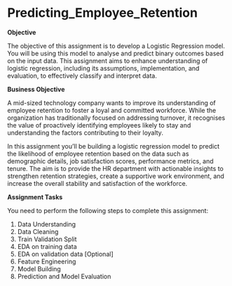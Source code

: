 # Predicting_Employee_Retention

**Objective**

The objective of this assignment is to develop a Logistic Regression model. You will be using this model to analyse and predict binary outcomes based on the input data. This assignment aims to enhance understanding of logistic regression, including its assumptions, implementation, and evaluation, to effectively classify and interpret data.

**Business Objective**

A mid-sized technology company wants to improve its understanding of employee retention to foster a loyal and committed workforce. While the organization has traditionally focused on addressing turnover, it recognises the value of proactively identifying employees likely to stay and understanding the factors contributing to their loyalty.

In this assignment you’ll be building a logistic regression model to predict the likelihood of employee retention based on the data such as demographic details, job satisfaction scores, performance metrics, and tenure. The aim is to provide the HR department with actionable insights to strengthen retention strategies, create a supportive work environment, and increase the overall stability and satisfaction of the workforce.

**Assignment Tasks**

You need to perform the following steps to complete this assignment:
1. Data Understanding
2. Data Cleaning
3. Train Validation Split
4. EDA on training data
5. EDA on validation data [Optional]
6. Feature Engineering
7. Model Building
8. Prediction and Model Evaluation
